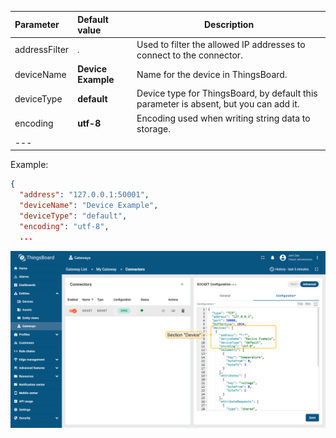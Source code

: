 | **Parameter** | **Default value**  | **Description**                                                                                                    |
|:--------------|:-------------------|--------------------------------------------------------------------------------------------------------------------|
| addressFilter | *.*                | Used to filter the allowed IP addresses to connect to the connector.                                               |
| deviceName    | **Device Example** | Name for the device in ThingsBoard.                                                                                |
| deviceType    | **default**        | Device type for ThingsBoard, by default this parameter is absent, but you can add it.                              |
| encoding      | **utf-8**          | Encoding used when writing string data to storage.                                                                 |
| ---           |                    |                                                                                                                    |

Example:
```json
{
  "address": "127.0.0.1:50001",
  "deviceName": "Device Example",
  "deviceType": "default",
  "encoding": "utf-8",
  ...
```

![image](/images/gateway/socket-connector/socket-subsection-device-advanced-1-ce.png)
